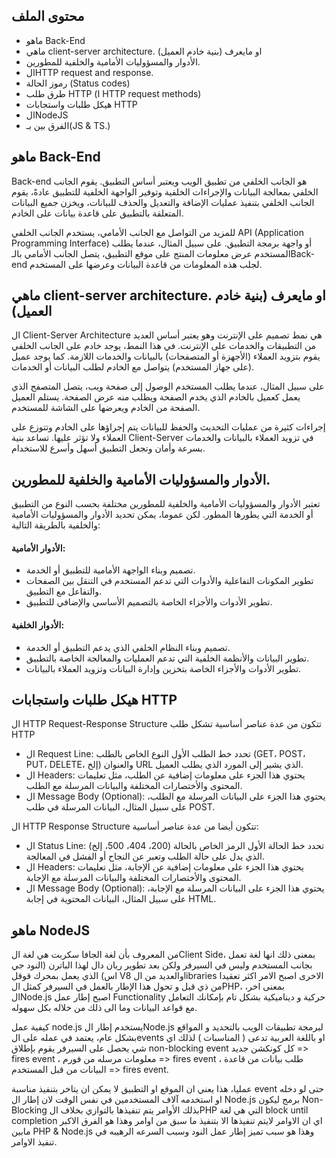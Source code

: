 ## محتوى الملف 
- ماهو Back-End
- ماهي client-server architecture. او مايعرف (بنية خادم العميل)
- الأدوار والمسؤوليات الأمامية والخلفية للمطورين.
- الHTTP request and response.
- رموز الحالة (Status codes)
- طرق طلب HTTP (ا HTTP request methods)
- هيكل طلبات واستجابات HTTP 
- الNodeJS
- الفرق بين بـ(JS & TS.)



## ماهو Back-End

Back-end هو الجانب الخلفي من تطبيق الويب ويعتبر أساس التطبيق. يقوم الجانب الخلفي بمعالجة البيانات والإجراءات الخلفية وتوفير الواجهة الخلفية للتطبيق  عادةً، يقوم الجانب الخلفي بتنفيذ عمليات الإضافة والتعديل والحذف للبيانات، ويخزن جميع البيانات المتعلقة بالتطبيق على قاعدة بيانات على الخادم.

للمزيد من التواصل مع الجانب الأمامي، يستخدم الجانب الخلفي API (Application Programming Interface) أو واجهة برمجة التطبيق. على سبيل المثال، عندما يطلب المستخدم عرض معلومات المنتج على موقع التطبيق، يتصل الجانب الأمامي بالـBack-end لجلب هذه المعلومات من قاعدة البيانات وعرضها على المستخدم.


## ماهي client-server architecture. او مايعرف (بنية خادم العميل)

ال Client-Server Architecture هي نمط تصميم على الإنترنت وهو يعتبر أساس العديد من التطبيقات والخدمات على الإنترنت. في هذا النمط، يوجد خادم على الجانب الخلفي يقوم بتزويد العملاء (الأجهزة أو المتصفحات) بالبيانات والخدمات اللازمة. كما يوجد عميل (على جهاز المستخدم) يتواصل مع الخادم لطلب البيانات أو الخدمات.

على سبيل المثال، عندما يطلب المستخدم الوصول إلى صفحة ويب، يتصل المتصفح الذي يعمل كعميل بالخادم الذي يخدم الصفحة ويطلب منه عرض الصفحة. يستلم العميل الصفحة من الخادم ويعرضها على الشاشة للمستخدم.

إجراءات كثيرة من عمليات التحديث والحفظ للبيانات يتم إجراؤها على الخادم وتتوزع على العملاء ولا تؤثر عليها. تساعد بنية Client-Server في تزويد العملاء بالبيانات والخدمات بسرعة وأمان وتجعل التطبيق أسهل وأسرع للاستخدام.

##  الأدوار والمسؤوليات الأمامية والخلفية للمطورين.

تعتبر الأدوار والمسؤوليات الأمامية والخلفية للمطورين مختلفة بحسب النوع من التطبيق أو الخدمة التي يطورها المطور. لكن عموما، يمكن تحديد الأدوار والمسؤوليات الأمامية والخلفية بالطريقة التالية:

#### الأدوار الأمامية:
- تصميم وبناء الواجهة الأمامية للتطبيق أو الخدمة.
- تطوير المكونات التفاعلية والأدوات التي تدعم المستخدم في التنقل بين الصفحات والتفاعل مع التطبيق.
- تطوير الأدوات والأجزاء الخاصة بالتصميم الأساسي والإضافي للتطبيق.

#### الأدوار الخلفية:
- تصميم وبناء النظام الخلفي الذي يدعم التطبيق أو الخدمة.
- تطوير البيانات والأنظمة الخلفية التي تدعم العمليات والمعالجة الخاصة بالتطبيق.
- تطوير الأدوات والأجزاء الخاصة بتخزين وإدارة البيانات وتزويد العملاء بالبيانات.



## هيكل طلبات واستجابات HTTP
ال HTTP Request-Response Structure تتكون من عدة عناصر أساسية تشكل طلب HTTP

- ال Request Line: تحدد خط الطلب الأول النوع الخاص بالطلب (GET، POST، PUT، DELETE، إلخ) والعنوان URL الذي يشير إلى المورد الذي يطلب العميل.
- ال Headers: يحتوي هذا الجزء على معلومات إضافية عن الطلب، مثل تعليمات المحتوى والأختصارات المختلفة والبيانات المرسلة مع الطلب.
- ال Message Body (Optional): يحتوي هذا الجزء على البيانات المرسلة مع الطلب، على سبيل المثال، البيانات المرسلة في طلب POST.

ال HTTP Response Structure تتكون أيضا من عدة عناصر أساسية:

- ال Status Line: تحدد خط الحالة الأول الرمز الخاص بالحالة (200، 404، 500، إلخ) الذي يدل على حالة الطلب وتعبر عن النجاح أو الفشل في المعالجة.
- ال Headers: يحتوي هذا الجزء على معلومات إضافية عن الإجابة، مثل تعليمات المحتوى والأختصارات المختلفة والبيانات المرسلة مع الإجابة.
- ال Message Body (Optional): يحتوي هذا الجزء على البيانات المرسلة مع الإجابة، على سبيل المثال، البيانات المحتوية في إجابة HTML.

## ماهو  NodeJS

من المعروف بأن لغة الجافا سكربت هي لغة الClient Side، بمعنى ذلك انها لغة تعمل بجانب المستخدم وليس في السيرفر ولكن بعد تطوير ريان دال لهذا الباترن (النود جي اس) الذي يعمل بمحرك قوقل V8 والعديد من الlibraries الاخرى اصبح الامر اكثر تعقيدا من ذي قبل و تحول هذا الإطار بالعمل في السيرفر كمثل الPHP، بمعنى اخر، الNode.js اصبح إطار عمل Functionality حركية و ديناميكية بشكل تام بإمكانك التعامل مع قواعد البيانات وما الى ذلك من خلاله بكل سهوله.

كيفية عمل node.js
يستخدم إطار الNode.js لبرمجة تطبيقات الويب بالتحديد و المواقع بشكل عام، يعتمد في عمله على الevents او باللغة العربية تدعى ( المناسبات ) لذلك اي شي يحصل على السيرفر يقوم بإطلاق non-blocking event كل كونكشن جديد => fires event ، معلومات مرسله من فورم => fires event ، طلب بيانات من قاعدة البيانات من قبل المستخدم => fires event.

عمليا، هذا يعني ان الموقع او التطبيق لا يمكن ان يتاخر بتنفيذ مناسبة event حتى لو دخله او استخدمه آلاف المستخدمين في نفس الوقت لان إطار ال Node.js برمج ليكون Non-Blocking بذلك الأوامر يتم تنفيذها بالتوازي بخلاف الPHP التي هي لغة block until completion اي ان الاوامر لايتم تنفيذها الا بتنفيذ ما سبق من اوامر وهذا هو الفرق الاكبر مابين PHP & Node.js وهذا هو سبب تميز إطار عمل النود وسبب السرعه الرهيبه في تنفيذ الاوامر.
